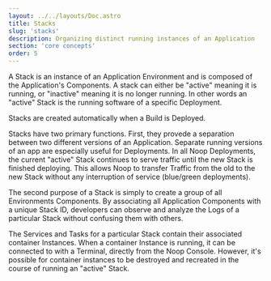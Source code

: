 ```yaml
---
layout: ../../layouts/Doc.astro
title: Stacks
slug: 'stacks'
description: Organizing distinct running instances of an Application
section: 'core concepts'
order: 5
---
```


A Stack is an instance of an Application Environment and is composed of the Application's Components. A stack can either be "active" meaning it is running, or "inactive" meaning it is no longer running. In other words an "active" Stack is the running software of a specific Deployment.

Stacks are created automatically when a Build is Deployed.

Stacks have two primary functions. First, they provede a separation between two different versions of an Application. Separate running versions of an app are especially useful for Deployments. In all Noop Deployments, the current "active" Stack continues to serve traffic until the new Stack is finished deploying. This allows Noop to transfer Traffic from the old to the new Stack without any interruption of service (blue/green deployments). 

The second purpose of a Stack is simply to create a group of all Environments Components. By associating all Application Components with a unique Stack ID, developers can observe and analyze the Logs of a particular Stack without confusing them with others.

The Services and Tasks for a particular Stack contain their associated container Instances. When a container Instance is running, it can be connected to with a Terminal, directly from the Noop Console. However, it's possible for container instances to be destroyed and recreated in the course of running an "active" Stack.

